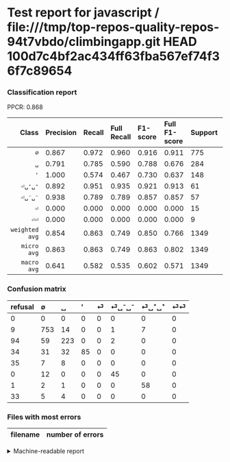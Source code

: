 # Test report for javascript / file:///tmp/top-repos-quality-repos-94t7vbdo/climbingapp.git HEAD 100d7c4bf2ac434ff63fba567ef74f36f7c89654

### Classification report

PPCR: 0.868

| Class | Precision | Recall | Full Recall | F1-score | Full F1-score | Support | Full Support | PPCR |
|------:|:----------|:-------|:------------|:---------|:---------|:--------|:-------------|:-----|
| `∅` | 0.867| 0.972| 0.960| 0.916| 0.911| 775| 784| 0.989 |
| `␣` | 0.791| 0.785| 0.590| 0.788| 0.676| 284| 378| 0.751 |
| `'` | 1.000| 0.574| 0.467| 0.730| 0.637| 148| 182| 0.813 |
| `⏎␣⁺␣⁺` | 0.892| 0.951| 0.935| 0.921| 0.913| 61| 62| 0.984 |
| `⏎␣⁻␣⁻` | 0.938| 0.789| 0.789| 0.857| 0.857| 57| 57| 1.000 |
| `⏎` | 0.000| 0.000| 0.000| 0.000| 0.000| 15| 50| 0.300 |
| `⏎⏎` | 0.000| 0.000| 0.000| 0.000| 0.000| 9| 42| 0.214 |
| `weighted avg` | 0.854| 0.863| 0.749| 0.850| 0.766| 1349| 1555| 0.868 |
| `micro avg` | 0.863| 0.863| 0.749| 0.863| 0.802| 1349| 1555| 0.868 |
| `macro avg` | 0.641| 0.582| 0.535| 0.602| 0.571| 1349| 1555| 0.868 |

### Confusion matrix

|refusal|  ∅| ␣| '| ⏎| ⏎␣⁻␣⁻| ⏎␣⁺␣⁺| ⏎⏎| 
|:---|:---|:---|:---|:---|:---|:---|:---|
|0 |0 |0 |0 |0 |0 |0 |0 |
|9 |753 |14 |0 |0 |1 |7 |0 |
|94 |59 |223 |0 |0 |2 |0 |0 |
|34 |31 |32 |85 |0 |0 |0 |0 |
|35 |7 |8 |0 |0 |0 |0 |0 |
|0 |12 |0 |0 |0 |45 |0 |0 |
|1 |2 |1 |0 |0 |0 |58 |0 |
|33 |5 |4 |0 |0 |0 |0 |0 |

### Files with most errors

| filename | number of errors|
|:----:|:-----|

<details>
    <summary>Machine-readable report</summary>
```json
{
  "cl_report": {"\u0027": {"f1-score": 0.7296137339055794, "precision": 1.0, "recall": 0.5743243243243243, "support": 148}, "macro avg": {"f1-score": 0.6016336816526175, "precision": 0.6410144382505008, "recall": 0.5816345502139197, "support": 1349}, "micro avg": {"f1-score": 0.8628613787991104, "precision": 0.8628613787991104, "recall": 0.8628613787991104, "support": 1349}, "weighted avg": {"f1-score": 0.8500607464596557, "precision": 0.853964110864258, "recall": 0.8628613787991104, "support": 1349}, "\u2205": {"f1-score": 0.9160583941605839, "precision": 0.8665132336018412, "recall": 0.9716129032258064, "support": 775}, "\u23ce": {"f1-score": 0.0, "precision": 0.0, "recall": 0.0, "support": 15}, "\u23ce\u23ce": {"f1-score": 0.0, "precision": 0.0, "recall": 0.0, "support": 9}, "\u23ce\u2423\u207a\u2423\u207a": {"f1-score": 0.9206349206349206, "precision": 0.8923076923076924, "recall": 0.9508196721311475, "support": 61}, "\u23ce\u2423\u207b\u2423\u207b": {"f1-score": 0.8571428571428572, "precision": 0.9375, "recall": 0.7894736842105263, "support": 57}, "\u2423": {"f1-score": 0.7879858657243815, "precision": 0.7907801418439716, "recall": 0.7852112676056338, "support": 284}},
  "cl_report_full": {"\u0027": {"f1-score": 0.6367041198501873, "precision": 1.0, "recall": 0.46703296703296704, "support": 182}, "macro avg": {"f1-score": 0.5705801657030782, "precision": 0.6410144382505008, "recall": 0.5346281136902563, "support": 1555}, "micro avg": {"f1-score": 0.8016528925619835, "precision": 0.8628613787991104, "recall": 0.7485530546623794, "support": 1555}, "weighted avg": {"f1-score": 0.7659698195492695, "precision": 0.8160912190893517, "recall": 0.7485530546623794, "support": 1555}, "\u2205": {"f1-score": 0.9110707803992741, "precision": 0.8665132336018412, "recall": 0.9604591836734694, "support": 784}, "\u23ce": {"f1-score": 0.0, "precision": 0.0, "recall": 0.0, "support": 50}, "\u23ce\u23ce": {"f1-score": 0.0, "precision": 0.0, "recall": 0.0, "support": 42}, "\u23ce\u2423\u207a\u2423\u207a": {"f1-score": 0.9133858267716536, "precision": 0.8923076923076924, "recall": 0.9354838709677419, "support": 62}, "\u23ce\u2423\u207b\u2423\u207b": {"f1-score": 0.8571428571428572, "precision": 0.9375, "recall": 0.7894736842105263, "support": 57}, "\u2423": {"f1-score": 0.6757575757575758, "precision": 0.7907801418439716, "recall": 0.58994708994709, "support": 378}},
  "ppcr": 0.867524115755627
}
```
</details>
